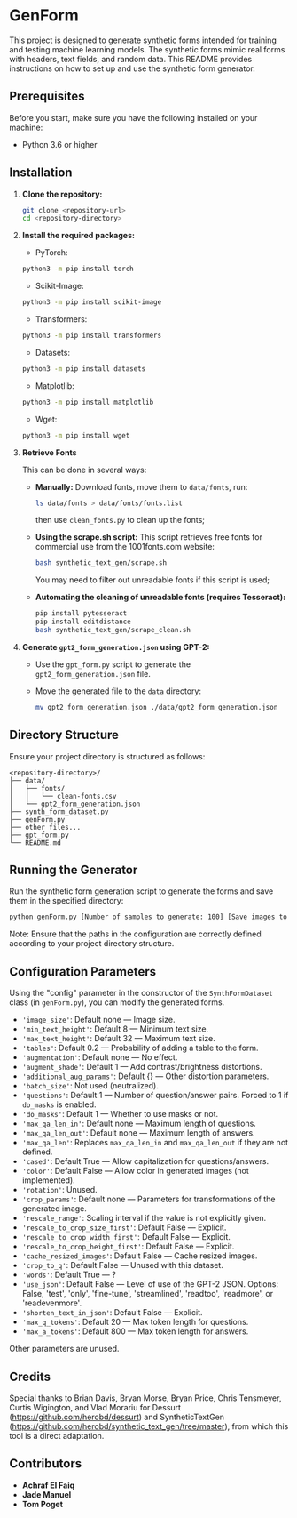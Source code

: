 # GenForm

This project is designed to generate synthetic forms intended for training and testing machine learning models. The synthetic forms mimic real forms with headers, text fields, and random data. This README provides instructions on how to set up and use the synthetic form generator.

## Prerequisites

Before you start, make sure you have the following installed on your machine:
- Python 3.6 or higher

## Installation

1. **Clone the repository:**
   ```bash
   git clone <repository-url>
   cd <repository-directory>
   ```

2. **Install the required packages:**

   - PyTorch:
   ```bash
   python3 -m pip install torch
   ```

   - Scikit-Image:
   ```bash
   python3 -m pip install scikit-image
   ```

   - Transformers:
   ```bash
   python3 -m pip install transformers
   ```

   - Datasets:
   ```bash
   python3 -m pip install datasets
   ```

   - Matplotlib:
   ```bash
   python3 -m pip install matplotlib
   ```

   - Wget:
   ```bash
   python3 -m pip install wget
   ```

3. **Retrieve Fonts**

   This can be done in several ways:
   - **Manually:** Download fonts, move them to `data/fonts`, run:
     ```bash
     ls data/fonts > data/fonts/fonts.list
     ```
     then use `clean_fonts.py` to clean up the fonts;

   - **Using the scrape.sh script:** This script retrieves free fonts for commercial use from the 1001fonts.com website:
     ```bash
     bash synthetic_text_gen/scrape.sh
     ```
     You may need to filter out unreadable fonts if this script is used;

   - **Automating the cleaning of unreadable fonts (requires Tesseract):**
     ```bash
     pip install pytesseract
     pip install editdistance
     bash synthetic_text_gen/scrape_clean.sh
     ```

4. **Generate `gpt2_form_generation.json` using GPT-2:**

   - Use the `gpt_form.py` script to generate the `gpt2_form_generation.json` file.
   
   - Move the generated file to the `data` directory:
     ```bash
     mv gpt2_form_generation.json ./data/gpt2_form_generation.json
     ```

## Directory Structure

Ensure your project directory is structured as follows:

```
<repository-directory>/
├── data/
│   ├── fonts/
│   │   └── clean-fonts.csv
│   └── gpt2_form_generation.json
├── synth_form_dataset.py
├── genForm.py
├── other files...
├── gpt_form.py
└── README.md
```

## Running the Generator

Run the synthetic form generation script to generate the forms and save them in the specified directory:

```bash
python genForm.py [Number of samples to generate: 100] [Save images to disk: True] [Save images without a corresponding JSON: False] [Data directory: ./data] [Use masks: True]
```

Note: Ensure that the paths in the configuration are correctly defined according to your project directory structure.

## Configuration Parameters

Using the "config" parameter in the constructor of the `SynthFormDataset` class (in `genForm.py`), you can modify the generated forms.

- `'image_size'`: Default none — Image size.
- `'min_text_height'`: Default 8 — Minimum text size.
- `'max_text_height'`: Default 32 — Maximum text size.
- `'tables'`: Default 0.2 — Probability of adding a table to the form.
- `'augmentation'`: Default none — No effect.
- `'augment_shade'`: Default 1 — Add contrast/brightness distortions.
- `'additional_aug_params'`: Default {} — Other distortion parameters.
- `'batch_size'`: Not used (neutralized).
- `'questions'`: Default 1 — Number of question/answer pairs. Forced to 1 if `do_masks` is enabled.
- `'do_masks'`: Default 1 — Whether to use masks or not.
- `'max_qa_len_in'`: Default none — Maximum length of questions.
- `'max_qa_len_out'`: Default none — Maximum length of answers.
- `'max_qa_len'`: Replaces `max_qa_len_in` and `max_qa_len_out` if they are not defined.
- `'cased'`: Default True — Allow capitalization for questions/answers.
- `'color'`: Default False — Allow color in generated images (not implemented).
- `'rotation'`: Unused.
- `'crop_params'`: Default none — Parameters for transformations of the generated image.
- `'rescale_range'`: Scaling interval if the value is not explicitly given.
- `'rescale_to_crop_size_first'`: Default False — Explicit.
- `'rescale_to_crop_width_first'`: Default False — Explicit.
- `'rescale_to_crop_height_first'`: Default False — Explicit.
- `'cache_resized_images'`: Default False — Cache resized images.
- `'crop_to_q'`: Default False — Unused with this dataset.
- `'words'`: Default True — ?
- `'use_json'`: Default False — Level of use of the GPT-2 JSON. Options: False, 'test', 'only', 'fine-tune', 'streamlined', 'readtoo', 'readmore', or 'readevenmore'.
- `'shorten_text_in_json'`: Default False — Explicit.
- `'max_q_tokens'`: Default 20 — Max token length for questions.
- `'max_a_tokens'`: Default 800 — Max token length for answers.

Other parameters are unused.

## Credits

Special thanks to Brian Davis, Bryan Morse, Bryan Price, Chris Tensmeyer, Curtis Wigington, and Vlad Morariu for Dessurt (https://github.com/herobd/dessurt) and SyntheticTextGen (https://github.com/herobd/synthetic_text_gen/tree/master), from which this tool is a direct adaptation.

## Contributors

- **Achraf El Faiq**
- **Jade Manuel**
- **Tom Poget**
